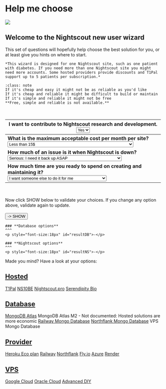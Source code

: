# Help me choose

<img src="./img/wizard.png" />

## Welcome to the Nightscout new user wizard

This set of questions will hopefully help choose the best solution for you, or at least give you hints on where to start.

```{hint}
*This wizard is designed for one Nightscout site, such as one patient with diabetes. If you need more than one Nightscout site you might need more accounts. Some hosted providers provide discounts and T1Pal support up to 5 patients per subscription.*
```

```{admonition} Nightscout DIY rules
:class: note
If it's cheap and easy it might not be as reliable as you'd like
If it's cheap and reliable it might be difficult to build or maintain
If it's simple and reliable it might not be free
**Free, simple and reliable is not available.**
```

</br>

| I want to contribute to Nightscout research and development.</br><select name="cont" id="CONT"><br/>  <option value="yes" selected="selected">Yes</option><br/>  <option value="no">No</option><br/></select> |
| ------------------------------------------------------------ |
| **What is the maximum acceptable cost per month  per site?**</br><select name="cost" id="COST"><br/>  <option value="free">It MUST be free even if it requires a lot of work</option><br/>  <option value="cent">Less than 10c</option><br/>  <option value="pay1">Less than 6$</option><br/>  <option value="pay2">Less than 10$</option><br/>  <option value="pay3" selected="selected">Less than 15$</option><br/></select> |
| **How much of an issue is it when Nightscout is down?**</br><select name="rely" id="RELY"><br/>  <option value="serious" selected="selected">Serious: I need it back up ASAP</option><br/>  <option value="mild">Disturbing: If I can get it back up in less than a week I'm ok</option><br/>  <option value="none">It happens: I'll do without until I can get it fixed</option><br/></select> |
| **How much time are you ready to spend on creating and maintaining it?**</br><select name="simple" id="SIMPLE"><br/>  <option value="high">I've got good IT knowledge</option><br/>  <option value="medium">I can follow detailed instructions and take care of it</option><br/>  <option value="easy">I can follow simple instructions and take care of it</option><br/>  <option value="pay" selected="selected">I want someone else to do it for me</option><br/></select> |

<script>
function Validate()
{
 var dbAtla, dbAtlaP, dbRail, dbNort, dbVPS
 var nsHero, nsRail, nsNort, nsAzur, nsVPS, nsFly, nsRend, nsGoog, nsT1Pal, ns10be, nsPro, nsSerendipity
 var sDB, sNS
 sDB=""; sNS=""
 dbAtla=1; dbAtlaP=1; dbRail=1; dbNort=1; dbVPS=1;
 nsHero=1; nsRail=1; nsNort=1; nsAzur=1; nsVPS=1; nsFly=1; nsRend=1; nsGoog=1; nsT1Pal=1; ns10be=1; nsPro=1; nsSerendipity=1;
 sel = document.getElementById("CONT");
 switch(sel.selectedIndex)
 {
     case 0: dbAtla=0; dbAtlaP=0; dbRail=0; dbNort=0; dbVPS=0;
  nsHero=0; nsRail=0; nsNort=0; nsAzur=0; nsVPS=0; nsFly=0; nsRend=0; nsGoog=0; ns10be=0; nsPro=0; nsSerendipity=0;
  break;
 }
 sel = document.getElementById("SIMPLE");
 switch(sel.selectedIndex)
 {
  case 0: dbAtla=1; dbAtlaP=1; dbRail=1; dbNort=1; dbVPS=1; nsHero=1; nsRail=1;
       nsNort=1; nsAzur=1; nsVPS=1; nsFly=1; nsRend=1; nsGoog=1; nsT1Pal=1; ns10be=1; nsPro=1; nsSerendipity=1;
       sDB="[Reliability constrains removed for IT knowledgeable user]<br />";
       sNS="[Reliability constrains removed for IT knowledgeable user]<br />"
       break
  case 1: dbVPS=0; nsFly=0; nsVPS=0; break
  case 2: dbAtla=0; dbAtlaP=0; dbRail=0; dbNort=0; dbVPS=0; nsFly=0; nsRend=0; nsVPS=0; break
  case 3: dbAtla=0; dbAtlaP=0; dbRail=0; dbNort=0; dbVPS=0; nsGoog=0; nsHero=0; nsRail=0; nsNort=0;
    nsAzur=0; nsFly=0; nsRend=0; nsGoog=0; nsVPS=0; break
 }
 sel = document.getElementById("COST");
 switch(sel.selectedIndex)
 {
  case 0: dbNort=0; nsHero=0; dbAtlaP=0; dbRail=0; nsGoog=0; nsT1Pal=0; ns10be=0; nsPro=0; nsRail=0;  break
  case 1: dbNort=0; nsHero=0; dbAtlaP=0; dbRail=0; nsT1Pal=0; ns10be=0; nsPro=0; nsRail=0; break
  case 2: dbAtlaP=0; nsT1Pal=0; nsSerendipity=0; break
  case 3: nsT1Pal=0; nsSerendipity=0; break
  case 4: break
 }
 sel = document.getElementById("RELY");
 switch(sel.selectedIndex)
 {
  case 0: nsHero=0; dbAtla=0; dbRail=0; dbVPS=0; nsFly=0; nsRend=0; nsGoog=0; nsVPS=0; break
  case 1: nsFly=0; break
  case 2: break
 }
 if(dbAtla) sDB=sDB+" - Free MongoDB Atlas (limited to 512MiB) <br />"
 if(dbAtlaP) sDB=sDB+" - M2 MongoDB Atlas (9$/month) <br />"
 if(dbRail) sDB=sDB+" - Railway Mongo database (10$/GiB/month)<br />"
 if(dbNort) sDB=sDB+" - Northflank Mongo database (0.3$/GiB/month) <br />"
 if(dbVPS) sDB=sDB+" - VPS Mongo database (Oracle, Google, ...) <br />"
 if(nsT1Pal|ns10be|nsPro|nsSerendipity) sDB=sDB+" - Database included in the hosted service <br />"
 if(nsGoog) sDB=sDB+" - Database included in Google Cloud <br />"
 if(sDB=="") sDB="Uh... not many choices there, try to change some options and retry."
 document.getElementById("resultDB").innerHTML = sDB;
 if(sDB!=" - Database included in the hosted service"&sDB!="Uh... not many choices there, try to change some options and retry.")
 {
  if(sDB!=" - Database included in Google Cloud <br />"&sDB!=" - Database included in the hosted service <br /> - Database included in Google Cloud <br />")
  {
   if(nsHero) sNS=sNS+" - Heroku Eco plan (5$/month) <br />"
   if(nsRail) sNS=sNS+" - Railway Hobby plan (5$/month)<br />"
   if(nsNort) sNS=sNS+" - Northflank Free Developer plan <br />"
   if(nsAzur) sNS=sNS+" - Azure Basic plan (using always free services) <br />"
   if(nsVPS) sNS=sNS+" - Oracle Cloud Free E2.1 micro tier <br />"
   if(nsFly) sNS=sNS+" - Fly.io Free Hobby plan <br />"
            if(nsRend) sNS=sNS+" - Render Free Instance <br />"
  }
  if(nsGoog) sNS=sNS+" - Google Cloud Free e2-micro tier <br />"
 }
 if(nsT1Pal) sNS=sNS+" - T1Pal Hosted Nightscout (11.99$/month) <br />"
 if(ns10be) sNS=sNS+" - NS10BE Hosted Nightscout (from €4.99/month) <br />"
 if(nsPro) sNS=sNS+" - Nightscout Pro Hosted service (3£/month) <br />"
 if(nsSerendipity) sNS=sNS+" - Serendipity Bio  Hosted service (12.99$/month) <br />"
 if(sNS=="") sNS="Uh... not many choices there, try to change some options and retry."
 document.getElementById("resultNS").innerHTML = sNS;
}
</script>

</br>

Now click SHOW below to validate your choices.
If you change any option above, validate again to update. </br></br>
<button onclick="Validate()">-> SHOW</button>

```{card}
### **Database options**
^^^
<p style="font-size:18px" id="resultDB">-</p>
```

```{card}
### **Nightscout options**
^^^
<p style="font-size:18px" id="resultNS">-</p>
```

Made you mind? Have a look at your options:

## <u>Hosted</u>

[T1Pal](/index.md#t1pal)
[NS10BE](/index.md#ns10be)
[Nightscout.pro](/index.md#nightscout-pro)
[Serendipity Bio](/index.md#serendipity-bio)

## <u>Database</u>

[MongoDB Atlas](/vendors/mongodb/atlas.md)
MongoDB Atlas M2 - Not documented: Hosted solutions are more economic
[Railway Mongo Database](/vendors/railway/database.md)
[Northflank Mongo Database](/vendors/northflank/database.md)
VPS Mongo Database

## <u>Provider</u>

[Heroku Eco plan](/vendors/heroku/new_user.md)
[Railway](/vendors/railway/new_user.md)
[Northflank](/vendors/northflank/new_user.md)
[Fly.io](/vendors/fly.io/new_user.md)
[Azure](/vendors/azure/new_user.md)
[Render](/vendors/render/new_user.md)

## <u>VPS</u>

[Google Cloud](https://navid200.github.io/xDrip/docs/Nightscout/GoogleCloud.html)
[Oracle Cloud](https://www.dropbox.com/s/5twlqrndofqno0t/0-amber-oracle.pdf)
[Advanced DIY](/nightscout/advanced)
